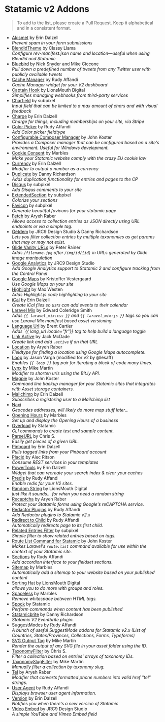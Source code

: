 # Statamic v2 Addons

> To add to the list, please create a Pull Request. Keep it alphabetical and in a consistent format.

- [Akismet](https://silentzconsulting.com/addons/akismet) by Erin Dalzell  
  _Prevent spam in your form submissions_
- [BlendidTheme](https://github.com/classyllama/blendid-theme-statamic-addon) by Classy Llama    
  _Configure rev-manifest.json name and location—useful when using Blendid and Statamic_
- [Bluebird](https://github.com/mc72/Bluebird-statamic-v2) by Nick Snyder and Mike Ciccone  
  _Pull down a predefined number of tweets from any Twitter user with publicly available tweets_
- [Cache Manager](https://github.com/lesaff/statamic-cachemanager) by Rudy Affandi  
  _Cache Manager widget for your V2 dashboard_
- [Captain Hook](https://github.com/LionsMouthDigital/Statamic-Captain-Hook) by LionsMouth Digital  
  _Simplifies managing webhooks from third-party services_
- [Charfield](https://github.com/subpixel-ch/statamic-charfield) by subpixel  
  _Input field that can be limited to a max amount of chars and with visual feedback_
- [Charge](https://silentzconsulting.com/addons/charge) by Erin Dalzell  
  _Charge for things, including memberships on your site, via Stripe_
- [Color Picker](https://github.com/lesaff/statamic-colorpicker) by Rudy Affandi  
  _Add Color picker fieldtype_
- [Configurable Composer Manager](https://github.com/JohnathonKoster/statamic-configurable-composer-manager) by John Koster  
  _Provides a Composer manager that can be configured based on a site's environment. Useful for Windows development._
- [Cookie Consent](https://github.com/Marbles/statamic-cookie-consent) by Marbles  
  _Make your Statamic website comply with the crazy EU cookie law_
- [Currency](https://github.com/edalzell/Currency) by Erin Dalzell  
  _Modifier to output a number as a currency_
- [Duplicate](https://github.com/dannyuk1982/statamic-Duplicate) by Danny Richardson  
  _Adds duplication functionality for entries and pages to the CP_
- [Disqus](https://github.com/subpixel-ch/statamic-disqus) by subpixel   
  _Add Disqus comments to your site_
- [ExtendedSection](https://github.com/subpixel-ch/statamic-extended_section) by subpixel  
  _Colorize your sections_
- [Favicon](https://github.com/subpixel-ch/statamic-favicon) by subpixel  
  _Generate beautiful favicons for your statamic page_
- [Fetch](https://github.com/aryehraber/statamic-fetch) by Aryeh Raber  
  _Allows access to collection entries as JSON directly using URL endpoints or via a simple tag._
- [Getdem](https://github.com/jrc9designstudio/statamic-getdem) by JRC9 Design Studio & Danny Richardson   
  _Lets you filter collection entries by multiple taxonomies as get params that may or may not exist._
- [Glide Vanity URLs](https://github.com/peda/statamic-glide-vanity-url) by Peter Rainer  
  _Adds `/filename.jpg` after `/img/id/{id}` in URLs generated by Glide image manipulation_
- [Google Analytics](https://github.com/jrc9designstudio/statamic-google-analytics) by JRC9 Design Studio  
  _Add Google Analytics support to Statamic 2 and configure tracking from the Control Panel_
- [Google Maps](https://github.com/krve/statamic-google-maps) by Kristoffer Vestergaard  
  _Use Google Maps on your site_
- [Highlight](https://github.com/mwesten/StatamicV2-Highlight-Addon) by Max Westen  
  _Adds Highlight.js code highlighting to your site_
- [iCal](https://github.com/edalzell/iCal) by Erin Dalzell  
  _Create iCal files so usrs can add events to their calendar_
- [Laravel Mix](https://github.com/edcs/laravel-mix-statamic) by Edward Coleridge Smith  
  _Adds `{{ laravel_mix:css }}` and `{{ laravel_mix:js }}` tags so you can use Laravel Mix manifest based asset versioning_ 
- [Language Url](https://github.com/bcartier/LangUrl) by Brent Cartier  
  _Adds `{{ lang_url locale="fr"}} tag to help build a language toggle_ 
- [Link Active](https://github.com/jackmcdade/statamic-link-active) by Jack McDade  
  _Create link and add `.active` if on that URL_
- [Location](https://github.com/aryehraber/statamic-location) by Aryeh Raber  
  _Fieldtype for finding a location using Google Maps autocomplete._
- [Loop](https://github.com/lesaff/Statamic-Loop) by Jason Varga (modified for v2 by @lesaff)  
  _Enables `{{ loop }}` tag pair for iterating a block of code many times._
- [Lynx](https://github.com/mikemartin/lynx) by Mike Martin  
  _Modifier to shorten urls using the Bit.ly API._
- [Magpie](https://github.com/JohnathonKoster/magpie-backups-for-statamic) by John Koster  
  _Command line backup manager for your Statamic sites that integrates with Asset storage containers._
- [Mailchimp](https://github.com/edalzell/mailchimp) by Erin Dalzell  
  _Subscribes a registering user to a Mailchimp list_
- [Naxi](https://github.com/LionsMouthDigital/Statamic-Naxi)  
  _Geocodes addresses, will likely do more map stuff later…_
- [Opening Hours](https://github.com/Marbles/statamic-opening-hours) by Marbles  
  _Set up and display the Opening Hours of a business_
- [Overload](https://github.com/statamic/overload) by Statamic  
  _CLI commands to create test and sample content._
- [ParseURL](https://github.com/chris-79/statamic-ParseURL) by Chris S.  
  _Easily get pieces of a given URL._
- [Pinboard](https://github.com/edalzell/statamic-pinboard) by Erin Dalzell  
  _Pulls tagged links from your Pinboard account_
- [Placid](https://github.com/alecritson/Placid-Statamic) by Alec Ritson  
  _Consume REST services in your templates_
- [PowerTools](https://github.com/edalzell/statamic-powertools) by Erin Dalzell  
  _Widget that can recreate your search index & clear your caches_
- [Predis](https://github.com/lesaff/statamic-predis) by Rudy Affandi  
  _Enable redis for your V2 sites._
- [Random String](https://github.com/LionsMouthDigital/Statamic-Random-String) by LionsMouth Digital  
  _just like it sounds... for when you need a random string_
- [Recaptcha](https://github.com/aryehraber/statamic-recaptcha) by Aryeh Raber  
  _Protect your Statamic forms using Google's reCAPTCHA service._
- [Redactor Plugins](https://github.com/lesaff/statamicv2-redactorplugins) by Rudy Affandi  
  _Add Redactor plugins to Statamic v2.x_
- [Redirect to Child](https://github.com/lesaff/statamicv2-redirecttochild) by Rudy Affandi  
  _Automatically redirects page to its first child._
- [Related Entries Filter](https://github.com/subpixel-ch/statamic-related) by subpixel  
  _Simple filter to show related entries based on tags._
- [Route List Command for Statamic](https://github.com/JohnathonKoster/statamic-route-list-command) by John Koster  
  _Makes Laravel's `route:list` command available for use within the context of your Statamic site._ 
- [Sections](https://github.com/lesaff/statamic-sections) by Rudy Affandi  
  _Add accordion interface to your fieldset sections._
- [Sitemap](https://github.com/Marbles/statamic-sitemap) by Marbles  
  _Automatically add a sitemap to your website based on your published content_
- [Sorting Hat](https://github.com/LionsMouthDigital/Statamic-Sorting-Hat) by LionsMouth Digital  
  _allows you to do more with groups and roles._
- [Spaceless](https://github.com/marbles/statamic-spaceless) by Marbles  
  _Remove whitespace between HTML tags._
- [Spock](https://github.com/statamic/spock) by Statamic  
  _Perform commands when content has been published._
- [Statamicbrite](https://github.com/pixelprimate/Statamicbrite) by Danny Richardson  
  _Statamic V2 Eventbrite plugin._
- [SuggestModes](https://github.com/lesaff/statamic2-suggestmodes) by Rudy Affandi  
  _A bunch of useful SuggestMode addons for Statamic v2.x (List of Countries, States/Provinces, Collections, Forms, Typeforms)_
- [SVG Output Tag](https://github.com/mikemartin/statamic-svg-output) by Mike Martin  
  _Render the output of any SVG file in your asset folder using the ID._
- [TaxonomyFilter](https://github.com/chris-79/statamic-TaxonomyFilter) by Chris S.  
  _Filter a collection based on entries' arrays of taxonomy IDs._
- [TaxonomySlugFilter](https://github.com/mikemartin/TaxonomySlugFilter) by Mike Martin  
  _Manually filter a collection by taxonomy slug._
- [Tel](https://github.com/aryehraber/statamic-tel) by Aryeh Raber  
  _Modifier that converts formatted phone numbers into valid href "tel" strings._
- [User Agent](https://github.com/lesaff/statamic-useragent) by Rudy Affandi  
  _Displays browser user agent information._
- [Version](https://github.com/edalzell/statamic-version) by Erin Dalzell  
  _Notifies you when there's a new version of Statamic_
- [Video Embed](https://github.com/jrc9designstudio/statamic-video-embed) by JRC9 Design Studio  
  _A simple YouTube and Vimeo Embed field_
